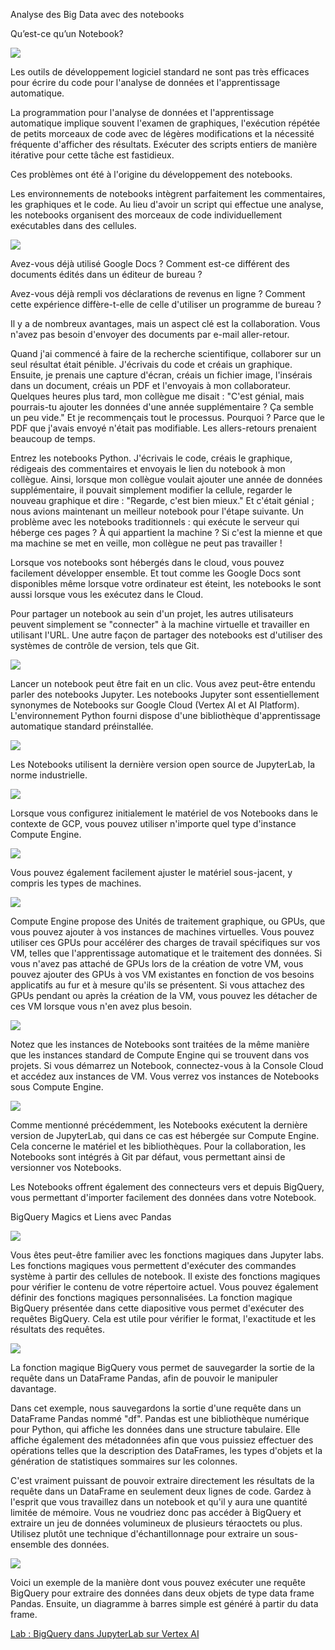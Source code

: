 ﻿Analyse des Big Data avec des notebooks

Qu’est-ce qu’un Notebook?

![](Aspose.Words.658a9cc3-ad85-4237-9def-ed668be6d357.001.png)

Les outils de développement logiciel standard ne sont pas très efficaces pour écrire du code pour l'analyse de données et l'apprentissage automatique.

La programmation pour l'analyse de données et l'apprentissage automatique implique souvent l'examen de graphiques, l'exécution répétée de petits morceaux de code avec de légères modifications et la nécessité fréquente d'afficher des résultats. Exécuter des scripts entiers de manière itérative pour cette tâche est fastidieux.

Ces problèmes ont été à l'origine du développement des notebooks.

Les environnements de notebooks intègrent parfaitement les commentaires, les graphiques et le code. Au lieu d'avoir un script qui effectue une analyse, les notebooks organisent des morceaux de code individuellement exécutables dans des cellules.

![](Aspose.Words.658a9cc3-ad85-4237-9def-ed668be6d357.002.png)

Avez-vous déjà utilisé Google Docs ? Comment est-ce différent des documents édités dans un éditeur de bureau ?

Avez-vous déjà rempli vos déclarations de revenus en ligne ? Comment cette expérience diffère-t-elle de celle d'utiliser un programme de bureau ?

Il y a de nombreux avantages, mais un aspect clé est la collaboration. Vous n'avez pas besoin d'envoyer des documents par e-mail aller-retour.

Quand j'ai commencé à faire de la recherche scientifique, collaborer sur un seul résultat était pénible. J'écrivais du code et créais un graphique. Ensuite, je prenais une capture d'écran, créais un fichier image, l'insérais dans un document, créais un PDF et l'envoyais à mon collaborateur. Quelques heures plus tard, mon collègue me disait : "C'est génial, mais pourrais-tu ajouter les données d'une année supplémentaire ? Ça semble un peu vide." Et je recommençais tout le processus. Pourquoi ? Parce que le PDF que j'avais envoyé n'était pas modifiable. Les allers-retours prenaient beaucoup de temps.

Entrez les notebooks Python. J'écrivais le code, créais le graphique, rédigeais des commentaires et envoyais le lien du notebook à mon collègue. Ainsi, lorsque mon collègue voulait ajouter une année de données supplémentaire, il pouvait simplement modifier la cellule, regarder le nouveau graphique et dire : "Regarde, c'est bien mieux." Et c'était génial ; nous avions maintenant un meilleur notebook pour l'étape suivante. Un problème avec les notebooks traditionnels : qui exécute le serveur qui héberge ces pages ? À qui appartient la machine ? Si c'est la mienne et que ma machine se met en veille, mon collègue ne peut pas travailler !

Lorsque vos notebooks sont hébergés dans le cloud, vous pouvez facilement développer ensemble. Et tout comme les Google Docs sont disponibles même lorsque votre ordinateur est éteint, les notebooks le sont aussi lorsque vous les exécutez dans le Cloud.

Pour partager un notebook au sein d'un projet, les autres utilisateurs peuvent simplement se "connecter" à la machine virtuelle et travailler en utilisant l'URL. Une autre façon de partager des notebooks est d'utiliser des systèmes de contrôle de version, tels que Git.

![](Aspose.Words.658a9cc3-ad85-4237-9def-ed668be6d357.003.png)

Lancer un notebook peut être fait en un clic. Vous avez peut-être entendu parler des notebooks Jupyter. Les notebooks Jupyter sont essentiellement synonymes de Notebooks sur Google Cloud (Vertex AI et AI Platform). L'environnement Python fourni dispose d'une bibliothèque d'apprentissage automatique standard préinstallée.

![](Aspose.Words.658a9cc3-ad85-4237-9def-ed668be6d357.004.png)

Les Notebooks utilisent la dernière version open source de JupyterLab, la norme industrielle.

![](Aspose.Words.658a9cc3-ad85-4237-9def-ed668be6d357.005.png)

Lorsque vous configurez initialement le matériel de vos Notebooks dans le contexte de GCP, vous pouvez utiliser n'importe quel type d'instance Compute Engine.

![](Aspose.Words.658a9cc3-ad85-4237-9def-ed668be6d357.006.png)

Vous pouvez également facilement ajuster le matériel sous-jacent, y compris les types de machines.

![](Aspose.Words.658a9cc3-ad85-4237-9def-ed668be6d357.007.png)

Compute Engine propose des Unités de traitement graphique, ou GPUs, que vous pouvez ajouter à vos instances de machines virtuelles. Vous pouvez utiliser ces GPUs pour accélérer des charges de travail spécifiques sur vos VM, telles que l'apprentissage automatique et le traitement des données. Si vous n'avez pas attaché de GPUs lors de la création de votre VM, vous pouvez ajouter des GPUs à vos VM existantes en fonction de vos besoins applicatifs au fur et à mesure qu'ils se présentent. Si vous attachez des GPUs pendant ou après la création de la VM, vous pouvez les détacher de ces VM lorsque vous n'en avez plus besoin.

![](Aspose.Words.658a9cc3-ad85-4237-9def-ed668be6d357.008.png)

Notez que les instances de Notebooks sont traitées de la même manière que les instances standard de Compute Engine qui se trouvent dans vos projets. Si vous démarrez un Notebook, connectez-vous à la Console Cloud et accédez aux instances de VM. Vous verrez vos instances de Notebooks sous Compute Engine.

![](Aspose.Words.658a9cc3-ad85-4237-9def-ed668be6d357.009.png)

Comme mentionné précédemment, les Notebooks exécutent la dernière version de JupyterLab, qui dans ce cas est hébergée sur Compute Engine. Cela concerne le matériel et les bibliothèques. Pour la collaboration, les Notebooks sont intégrés à Git par défaut, vous permettant ainsi de versionner vos Notebooks.

Les Notebooks offrent également des connecteurs vers et depuis BigQuery, vous permettant d'importer facilement des données dans votre Notebook.

BigQuery Magics et Liens avec Pandas

![](Aspose.Words.658a9cc3-ad85-4237-9def-ed668be6d357.010.png)

Vous êtes peut-être familier avec les fonctions magiques dans Jupyter labs. Les fonctions magiques vous permettent d'exécuter des commandes système à partir des cellules de notebook. Il existe des fonctions magiques pour vérifier le contenu de votre répertoire actuel. Vous pouvez également définir des fonctions magiques personnalisées. La fonction magique BigQuery présentée dans cette diapositive vous permet d'exécuter des requêtes BigQuery. Cela est utile pour vérifier le format, l'exactitude et les résultats des requêtes.

![](Aspose.Words.658a9cc3-ad85-4237-9def-ed668be6d357.011.png)

La fonction magique BigQuery vous permet de sauvegarder la sortie de la requête dans un DataFrame Pandas, afin de pouvoir le manipuler davantage.

Dans cet exemple, nous sauvegardons la sortie d'une requête dans un DataFrame Pandas nommé "df". Pandas est une bibliothèque numérique pour Python, qui affiche les données dans une structure tabulaire. Elle affiche également des métadonnées afin que vous puissiez effectuer des opérations telles que la description des DataFrames, les types d'objets et la génération de statistiques sommaires sur les colonnes.

C'est vraiment puissant de pouvoir extraire directement les résultats de la requête dans un DataFrame en seulement deux lignes de code. Gardez à l'esprit que vous travaillez dans un notebook et qu'il y aura une quantité limitée de mémoire. Vous ne voudriez donc pas accéder à BigQuery et extraire un jeu de données volumineux de plusieurs téraoctets ou plus. Utilisez plutôt une technique d'échantillonnage pour extraire un sous-ensemble des données.

![](Aspose.Words.658a9cc3-ad85-4237-9def-ed668be6d357.012.png)

Voici un exemple de la manière dont vous pouvez exécuter une requête BigQuery pour extraire des données dans deux objets de type data frame Pandas. Ensuite, un diagramme à barres simple est généré à partir du data frame.

[Lab : BigQuery dans JupyterLab sur Vertex AI](https://www.cloudskillsboost.google/course_sessions/3856018/labs/367832)
